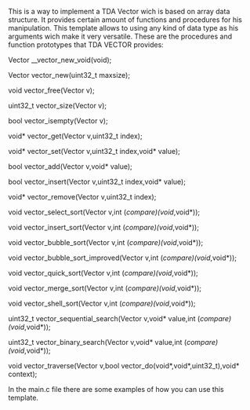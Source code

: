 This is a way to implement a TDA Vector wich is based on array data structure. It provides certain amount of
functions and procedures for his manipulation. This template allows to using any kind of data type as his arguments 
wich make it very versatile.
These are the procedures and function prototypes that TDA VECTOR provides:

Vector __vector_new_void(void);

Vector      vector_new(uint32_t maxsize);

void        vector_free(Vector v);

uint32_t    vector_size(Vector  v);

bool        vector_isempty(Vector  v);

void*       vector_get(Vector  v,uint32_t index);

void*       vector_set(Vector  v,uint32_t index,void* value);

bool        vector_add(Vector  v,void* value);

bool        vector_insert(Vector  v,uint32_t index,void* value);

void*       vector_remove(Vector v,uint32_t index);

void        vector_select_sort(Vector v,int (*compare)(void*,void*));   

void        vector_insert_sort(Vector v,int (*compare)(void*,void*));

void        vector_bubble_sort(Vector v,int (*compare)(void*,void*));

void        vector_bubble_sort_improved(Vector v,int (*compare)(void*,void*));

void        vector_quick_sort(Vector  v,int (*compare)(void*,void*));

void        vector_merge_sort(Vector v,int (*compare)(void*,void*));

void        vector_shell_sort(Vector v,int (*compare)(void*,void*));

uint32_t    vector_sequential_search(Vector v,void* value,int (*compare)(void*,void*));

uint32_t    vector_binary_search(Vector v,void* value,int (*compare)(void*,void*));

void        vector_traverse(Vector v,bool vector_do(void*,void*,uint32_t),void* context);

In the main.c file there are some examples of how you can use this template.

